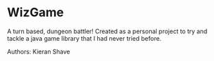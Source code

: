 # WizGame

A turn based, dungeon battler! 
Created as a personal project to try and tackle a java game library that I had never tried before.

Authors:
Kieran Shave
